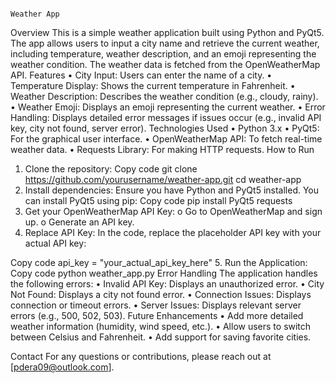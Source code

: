                                                                                          Weather App

Overview
This is a simple weather application built using Python and PyQt5. The app allows users to input a city name and retrieve the current weather, including temperature, weather description, and an emoji representing the weather condition. The weather data is fetched from the OpenWeatherMap API.
Features
•	City Input: Users can enter the name of a city.
•	Temperature Display: Shows the current temperature in Fahrenheit.
•	Weather Description: Describes the weather condition (e.g., cloudy, rainy).
•	Weather Emoji: Displays an emoji representing the current weather.
•	Error Handling: Displays detailed error messages if issues occur (e.g., invalid API key, city not found, server error).
Technologies Used
•	Python 3.x
•	PyQt5: For the graphical user interface.
•	OpenWeatherMap API: To fetch real-time weather data.
•	Requests Library: For making HTTP requests.
How to Run
1.	Clone the repository:
Copy code
git clone https://github.com/yourusername/weather-app.git
cd weather-app
2.	Install dependencies: Ensure you have Python and PyQt5 installed. You can install PyQt5 using pip:
Copy code
pip install PyQt5 requests
3.	Get your OpenWeatherMap API Key:
o	Go to OpenWeatherMap and sign up.
o	Generate an API key.
4.	Replace API Key: In the code, replace the placeholder API key with your actual API key:

Copy code
api_key = "your_actual_api_key_here"
5.	Run the Application:
Copy code
python weather_app.py
Error Handling
The application handles the following errors:
•	Invalid API Key: Displays an unauthorized error.
•	City Not Found: Displays a city not found error.
•	Connection Issues: Displays connection or timeout errors.
•	Server Issues: Displays relevant server errors (e.g., 500, 502, 503).
Future Enhancements
•	Add more detailed weather information (humidity, wind speed, etc.).
•	Allow users to switch between Celsius and Fahrenheit.
•	Add support for saving favorite cities.

Contact
For any questions or contributions, please reach out at [pdera09@outlook.com].

